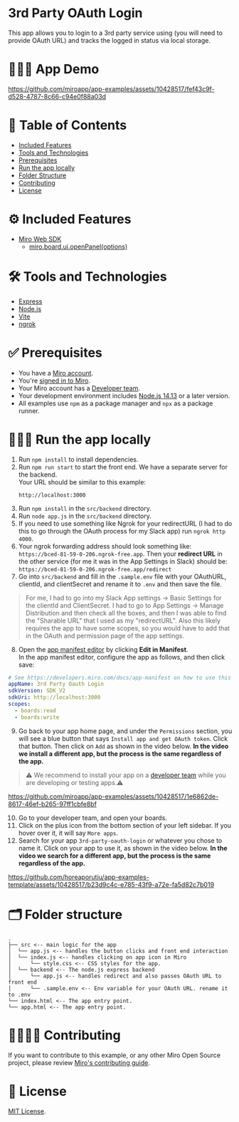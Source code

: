 # 3rd Party OAuth Login

This app allows you to login to a 3rd party service using (you will need to provide OAuth URL) and tracks the logged in status via local storage.

# 👨🏻‍💻 App Demo

https://github.com/miroapp/app-examples/assets/10428517/fef43c9f-d528-4787-8c66-c94e0f88a03d

# 📒 Table of Contents

- [Included Features](#features)
- [Tools and Technologies](#tools)
- [Prerequisites](#prerequisites)
- [Run the app locally](#run)
- [Folder Structure](#folder)
- [Contributing](#contributing)
- [License](#license)

# ⚙️ Included Features <a name="features"></a>

- [Miro Web SDK](https://developers.miro.com/docs/web-sdk-reference)
  - [miro.board.ui.openPanel(options)](https://developers.miro.com/docs/ui_boardui#openpanel)

# 🛠️ Tools and Technologies <a name="tools"></a>

- [Express](https://expressjs.com/)
- [Node.js](https://nodejs.org/en)
- [Vite](https://vitejs.dev/)
- [ngrok](https://ngrok.com/)

# ✅ Prerequisites <a name="prerequisites"></a>

- You have a [Miro account](https://miro.com/signup/).
- You're [signed in to Miro](https://miro.com/login/).
- Your Miro account has a [Developer team](https://developers.miro.com/docs/create-a-developer-team).
- Your development environment includes [Node.js 14.13](https://nodejs.org/en/download) or a later version.
- All examples use `npm` as a package manager and `npx` as a package runner.

# 🏃🏽‍♂️ Run the app locally <a name="run"></a>

1. Run `npm install` to install dependencies.
2. Run `npm run start` to start the front end. We have a separate server for the backend. \
   Your URL should be similar to this example:
   ```
   http://localhost:3000
   ```
3. Run `npm install` in the `src/backend` directory.
4. Run `node app.js` in the `src/backend` directory.
5. If you need to use something like Ngrok for your redirectURL (I had to do this to go through the OAuth process for my Slack app) run `ngrok http 4000`.
6. Your ngrok forwarding address should look something like: `https://bced-81-59-0-206.ngrok-free.app`. Then your <b>redirect URL</b> in the other service (for me it was in the App Settings in Slack) should be:
   `https://bced-81-59-0-206.ngrok-free.app/redirect`
7. Go into `src/backend` and fill in the `.sample.env` file with your OAuthURL, clientId, and clientSecret and
   rename it to `.env` and then save the file.

> For me, I had to go into my Slack App settings -> Basic Settings for the clientId and ClientSecret. I had to go to App Settings -> Manage Distribution and then check all the boxes, and then I was able to find the "Sharable URL" that I used as my "redirectURL". Also this likely requires the app to have some scopes, so you would have to add that in the OAuth and permission page of the app settings.

8. Open the [app manifest editor](https://developers.miro.com/docs/manually-create-an-app#step-2-configure-your-app-in-miro) by clicking **Edit in Manifest**. \
   In the app manifest editor, configure the app as follows, and then click save:

```yaml
# See https://developers.miro.com/docs/app-manifest on how to use this
appName: 3rd Party Oauth Login
sdkVersion: SDK_V2
sdkUri: http://localhost:3000
scopes:
  - boards:read
  - boards:write
```

9. Go back to your app home page, and under the `Permissions` section, you will see a blue button that says `Install app and get OAuth token`. Click that button. Then click on `Add` as shown in the video below. <b>In the video we install a different app, but the process is the same regardless of the app.</b>

> ⚠️ We recommend to install your app on a [developer team](https://developers.miro.com/docs/create-a-developer-team) while you are developing or testing apps.⚠️

https://github.com/miroapp/app-examples/assets/10428517/1e6862de-8617-46ef-b265-97ff1cbfe8bf

10. Go to your developer team, and open your boards.
11. Click on the plus icon from the bottom section of your left sidebar. If you hover over it, it will say `More apps`.
12. Search for your app `3rd-party-oauth-login` or whatever you chose to name it. Click on your app to use it, as shown in the video below. <b>In the video we search for a different app, but the process is the same regardless of the app.</b>

https://github.com/horeaporutiu/app-examples-template/assets/10428517/b23d9c4c-e785-43f9-a72e-fa5d82c7b019

# 🗂️ Folder structure <a name="folder"></a>

```
.
├── src <-- main logic for the app
│  └── app.js <-- handles the button clicks and front end interaction
│  └── index.js <-- handles clicking on app icon in Miro
│      └── style.css <-- CSS styles for the app.
│  └── backend <-- The node.js express backend
│      └── app.js <-- handles redirect and also passes OAuth URL to front end
│      └── .sample.env <-- Env variable for your OAuth URL. rename it to .env
└── index.html <-- The app entry point.
└── app.html <-- The app entry point.
```

# 🫱🏻‍🫲🏽 Contributing <a name="contributing"></a>

If you want to contribute to this example, or any other Miro Open Source project, please review [Miro's contributing guide](https://github.com/miroapp/app-examples/blob/main/CONTRIBUTING.md).

# 🪪 License <a name="license"></a>

[MIT License](https://github.com/miroapp/app-examples/blob/main/LICENSE).
